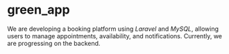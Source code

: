 # green_app
We are developing a booking platform using *Laravel* and *MySQL*, allowing users to manage appointments, availability, and notifications. Currently, we are progressing on the backend.
